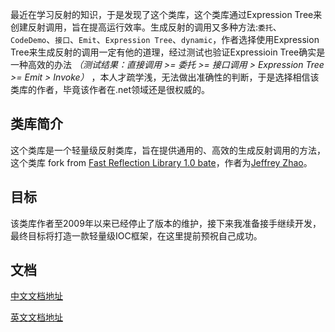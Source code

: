 
最近在学习反射的知识，于是发现了这个类库，这个类库通过Expression Tree来创建反射调用，旨在提高运行效率。生成反射的调用又多种方法:`委托`、`CodeDemo`、`接口`、`Emit`、`Expression Tree`、`dynamic`，作者选择使用Expression Tree来生成反射的调用一定有他的道理，经过测试也验证Expressioin Tree确实是一种高效的办法 *（测试结果：直接调用 >= 委托 >= 接口调用 > Expression Tree >= Emit > Invoke）* ，本人才疏学浅，无法做出准确性的判断，于是选择相信该类库的作者，毕竟该作者在.net领域还是很权威的。

## 类库简介
这个类库是一个轻量级反射类库，旨在提供通用的、高效的生成反射调用的方法，这个类库 fork from [Fast Reflection Library 1.0 bate](http://fastreflectionlib.codeplex.com)，作者为[Jeffrey Zhao](http://www.cnblogs.com/JeffreyZhao)。

## 目标

该类库作者至2009年以来已经停止了版本的维护，接下来我准备接手继续开发，最终目标将打造一款轻量级IOC框架，在这里提前预祝自己成功。

## 文档

[中文文档地址](http://www.cnblogs.com/JeffreyZhao/archive/2009/02/01/Fast-Reflection-Library.html)

[英文文档地址](docs/Home.md)
